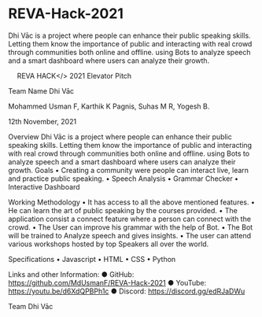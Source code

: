 # REVA-Hack-2021
Dhi Vāc is a project where people can enhance their public speaking skills. Letting them know the importance of public and interacting with real crowd through communities both online and offline. using Bots to analyze speech and a smart dashboard where users can analyze their growth.



 
REVA HACK</> 2021
Elevator Pitch

Team Name
Dhi Vāc

Mohammed Usman F,
Karthik K Pagnis,
Suhas M R,
Yogesh B.

12th November, 2021

Overview 
Dhi Vāc is a project where people can enhance their public speaking skills. Letting them know the importance of public and interacting with real crowd through communities both online and offline. using Bots to analyze speech and a smart dashboard where users can analyze their growth.
Goals 
•	Creating a community were people can interact live, learn and practice public speaking.
•	Speech Analysis
•	Grammar Checker
•	Interactive Dashboard

Working Methodology 
•	It has access to all the above mentioned features.
•	He can learn the art of public speaking by the courses provided.
•	The application consist a connect feature where a person can connect with the crowd.
•	The User can improve his grammar with the help of Bot.
•	The Bot will be trained to Analyze speech and gives insights.
•	The user can attend various workshops hosted by top Speakers all over the world.


Specifications 
•	Javascript
•	HTML
•	CSS
•	Python


Links and other Information:
●	GitHub: https://github.com/MdUsmanF/REVA-Hack-2021
●	YouTube: https://youtu.be/d6XdQPBPh1c
●	Discord: https://discord.gg/edRJaDWu

Team Dhi Vāc

